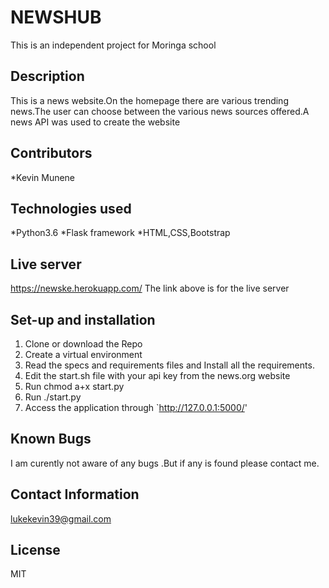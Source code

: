 # NEWSHUB
This is an independent project for Moringa school

## Description
This is a news website.On the homepage there are various trending news.The user can choose between the various news sources offered.A news API was used to create the website


## Contributors

*Kevin Munene

## Technologies used

  *Python3.6
  *Flask framework
  *HTML,CSS,Bootstrap
  
## Live server

https://newske.herokuapp.com/
The link above is for the live server

## Set-up and installation

1. Clone or download the Repo
2. Create a virtual environment
3. Read the specs and requirements files and Install all the requirements.
4. Edit the start.sh file with your api key from the news.org website   
6. Run chmod a+x start.py
7. Run ./start.py
8. Access the application through `http://127.0.0.1:5000/'

## Known Bugs

I am curently not aware of any bugs .But if any is found please contact me.

## Contact Information

lukekevin39@gmail.com

## License

MIT 
